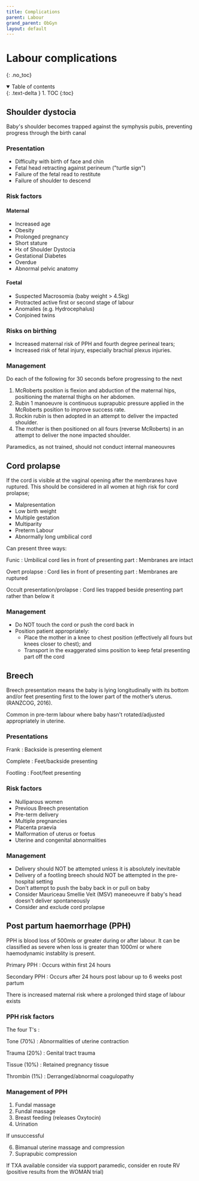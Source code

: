 ```yaml
---
title: Complications
parent: Labour
grand_parent: ObGyn
layout: default
---
```


# Labour complications
{: .no_toc}

<details open markdown="block">
  <summary>
    Table of contents
  </summary>
  {: .text-delta }
1. TOC
{:toc}
</details>

## Shoulder dystocia

Baby's shoulder becomes trapped against the symphysis pubis, preventing progress through the birth canal

### Presentation

- Difficulty with birth of face and chin
- Fetal head retracting against perineum ("turtle sign")
- Failure of the fetal read to restitute
- Failure of shoulder to descend

### Risk factors

#### Maternal

- Increased age
- Obesity
- Prolonged pregnancy
- Short stature
- Hx of Shoulder Dystocia
- Gestational Diabetes
- Overdue
- Abnormal pelvic anatomy

#### Foetal

- Suspected Macrosomia (baby weight > 4.5kg)
- Protracted active first or second stage of labour
- Anomalies (e.g. Hydrocephalus)
- Conjoined twins

### Risks on birthing

- Increased maternal risk of PPH and fourth degree perineal tears;
- Increased risk of fetal injury, especially brachial plexus injuries.

### Management

Do each of the following for 30 seconds before progressing to the next

1. McRoberts position is flexion and abduction of the maternal hips, positioning the maternal thighs on her abdomen.
2. Rubin 1 manoeuvre is continuous suprapubic pressure applied in the McRoberts position to improve success rate.
3. Rockin rubin is then adopted in an attempt to deliver the impacted shoulder.
4. The mother is then positioned on all fours (reverse McRoberts) in an attempt to deliver the none impacted shoulder.

Paramedics, as not trained, should not conduct internal maneouvres

## Cord prolapse

If the cord is visible at the vaginal opening after the membranes have ruptured. This should be considered in all women at high risk for cord prolapse;

- Malpresentation
- Low birth weight
- Multiple gestation
- Multiparity
- Preterm Labour
- Abnormally long umbilical cord

Can present three ways:

Funic
: Umbilical cord lies in front of presenting part
: Membranes are intact

Overt prolapse
: Cord lies in front of presenting part
: Membranes are ruptured

Occult presentation/prolapse
: Cord lies trapped beside presenting part rather than below it

### Management

- Do NOT touch the cord or push the cord back in
- Position patient appropriately:
  - Place the mother in a knee to chest position (effectively all fours but knees closer to chest); and
  - Transport in the exaggerated sims position to keep fetal presenting part off the cord

## Breech

Breech presentation means the baby is lying longitudinally with its bottom and/or feet presenting first to the lower part of the mother’s uterus. (RANZCOG, 2016).

Common in pre-term labour where baby hasn't rotated/adjusted appropriately in uterine.

### Presentations

Frank
: Backside is presenting element

Complete
: Feet/backside presenting

Footling
: Foot/feet presenting

### Risk factors

- Nulliparous women
- Previous Breech presentation
- Pre-term delivery
- Multiple pregnancies
- Placenta praevia
- Malformation of uterus or foetus
- Uterine and congenital abnormalities

### Management

- Delivery should NOT be attempted unless it is absolutely inevitable
- Delivery of a footling breech should NOT be attempted in the pre-hospital setting
- Don't attempt to push the baby back in or pull on baby
- Consider Mauriceau Smellie Veit (MSV) maneoeuvre if baby's head doesn't deliver spontaneously
- Consider and exclude cord prolapse

## Post partum haemorrhage (PPH)

PPH is blood loss of 500mls or greater during or after labour. It can be classified as severe when loss is greater than 1000ml or where haemodynamic instablity is present.

Primary PPH
: Occurs within first 24 hours

Secondary PPH
: Occurs after 24 hours post labour up to 6 weeks post partum

There is increased maternal risk where a prolonged third stage of labour exists

### PPH risk factors

The four T's :

Tone (70%)
: Abnormalities of uterine contraction

Trauma (20%)
: Genital tract trauma

Tissue (10%)
: Retained pregnancy tissue

Thrombin (1%)
: Derranged/abnormal coagulopathy

### Management of PPH

1. Fundal massage
2. Fundal massage
3. Breast feeding (releases Oxytocin)
4. Urination

If unsuccessful

6. Bimanual uterine massage and compression
7. Suprapubic compression

If TXA available consider via support paramedic, consider en route RV (positive results from the WOMAN trial)
